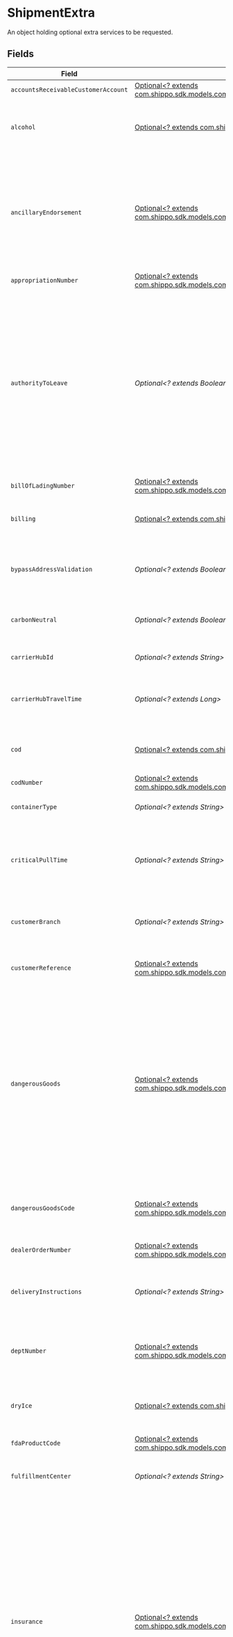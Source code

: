 # ShipmentExtra

An object holding optional extra services to be requested.


## Fields

| Field                                                                                                                                                                                                                                                                                                                                                                                                  | Type                                                                                                                                                                                                                                                                                                                                                                                                   | Required                                                                                                                                                                                                                                                                                                                                                                                               | Description                                                                                                                                                                                                                                                                                                                                                                                            |
| ------------------------------------------------------------------------------------------------------------------------------------------------------------------------------------------------------------------------------------------------------------------------------------------------------------------------------------------------------------------------------------------------------ | ------------------------------------------------------------------------------------------------------------------------------------------------------------------------------------------------------------------------------------------------------------------------------------------------------------------------------------------------------------------------------------------------------ | ------------------------------------------------------------------------------------------------------------------------------------------------------------------------------------------------------------------------------------------------------------------------------------------------------------------------------------------------------------------------------------------------------ | ------------------------------------------------------------------------------------------------------------------------------------------------------------------------------------------------------------------------------------------------------------------------------------------------------------------------------------------------------------------------------------------------------ |
| `accountsReceivableCustomerAccount`                                                                                                                                                                                                                                                                                                                                                                    | [Optional<? extends com.shippo.sdk.models.components.UPSReferenceFields>](../../models/components/UPSReferenceFields.md)                                                                                                                                                                                                                                                                               | :heavy_minus_sign:                                                                                                                                                                                                                                                                                                                                                                                     | N/A                                                                                                                                                                                                                                                                                                                                                                                                    |
| `alcohol`                                                                                                                                                                                                                                                                                                                                                                                              | [Optional<? extends com.shippo.sdk.models.components.Alcohol>](../../models/components/Alcohol.md)                                                                                                                                                                                                                                                                                                     | :heavy_minus_sign:                                                                                                                                                                                                                                                                                                                                                                                     | Indicates that a shipment contains Alcohol (Fedex and UPS only).                                                                                                                                                                                                                                                                                                                                       |
| `ancillaryEndorsement`                                                                                                                                                                                                                                                                                                                                                                                 | [Optional<? extends com.shippo.sdk.models.components.AncillaryEndorsement>](../../models/components/AncillaryEndorsement.md)                                                                                                                                                                                                                                                                           | :heavy_minus_sign:                                                                                                                                                                                                                                                                                                                                                                                     | Specify an ancillary service endorsement to provide the USPS with instructions on how to handle undeliverable-as-addressed pieces (DHL eCommerce only).                                                                                                                                                                                                                                                |
| `appropriationNumber`                                                                                                                                                                                                                                                                                                                                                                                  | [Optional<? extends com.shippo.sdk.models.components.UPSReferenceFields>](../../models/components/UPSReferenceFields.md)                                                                                                                                                                                                                                                                               | :heavy_minus_sign:                                                                                                                                                                                                                                                                                                                                                                                     | N/A                                                                                                                                                                                                                                                                                                                                                                                                    |
| `authorityToLeave`                                                                                                                                                                                                                                                                                                                                                                                     | *Optional<? extends Boolean>*                                                                                                                                                                                                                                                                                                                                                                          | :heavy_minus_sign:                                                                                                                                                                                                                                                                                                                                                                                     | Request `true` to give carrier permission to leave the parcel in a safe place if no one answers the <br/>door (where supported). When set to `false`, if no one is available to receive the item, the parcel <br/>will not be left (*surcharges may be applicable).                                                                                                                                    |
| `billOfLadingNumber`                                                                                                                                                                                                                                                                                                                                                                                   | [Optional<? extends com.shippo.sdk.models.components.UPSReferenceFields>](../../models/components/UPSReferenceFields.md)                                                                                                                                                                                                                                                                               | :heavy_minus_sign:                                                                                                                                                                                                                                                                                                                                                                                     | N/A                                                                                                                                                                                                                                                                                                                                                                                                    |
| `billing`                                                                                                                                                                                                                                                                                                                                                                                              | [Optional<? extends com.shippo.sdk.models.components.Billing>](../../models/components/Billing.md)                                                                                                                                                                                                                                                                                                     | :heavy_minus_sign:                                                                                                                                                                                                                                                                                                                                                                                     | Specify billing details (UPS, FedEx, and DHL Germany only).                                                                                                                                                                                                                                                                                                                                            |
| `bypassAddressValidation`                                                                                                                                                                                                                                                                                                                                                                              | *Optional<? extends Boolean>*                                                                                                                                                                                                                                                                                                                                                                          | :heavy_minus_sign:                                                                                                                                                                                                                                                                                                                                                                                     | Bypasses address validation (USPS, UPS, & LaserShip only).                                                                                                                                                                                                                                                                                                                                             |
| `carbonNeutral`                                                                                                                                                                                                                                                                                                                                                                                        | *Optional<? extends Boolean>*                                                                                                                                                                                                                                                                                                                                                                          | :heavy_minus_sign:                                                                                                                                                                                                                                                                                                                                                                                     | Request carbon offsets by passing true (UPS only).                                                                                                                                                                                                                                                                                                                                                     |
| `carrierHubId`                                                                                                                                                                                                                                                                                                                                                                                         | *Optional<? extends String>*                                                                                                                                                                                                                                                                                                                                                                           | :heavy_minus_sign:                                                                                                                                                                                                                                                                                                                                                                                     | Identifies the carrier injection site.                                                                                                                                                                                                                                                                                                                                                                 |
| `carrierHubTravelTime`                                                                                                                                                                                                                                                                                                                                                                                 | *Optional<? extends Long>*                                                                                                                                                                                                                                                                                                                                                                             | :heavy_minus_sign:                                                                                                                                                                                                                                                                                                                                                                                     | Travel time in hours from fulfillment center to carrier injection site.                                                                                                                                                                                                                                                                                                                                |
| `cod`                                                                                                                                                                                                                                                                                                                                                                                                  | [Optional<? extends com.shippo.sdk.models.components.Cod>](../../models/components/Cod.md)                                                                                                                                                                                                                                                                                                             | :heavy_minus_sign:                                                                                                                                                                                                                                                                                                                                                                                     | Specify collection on delivery details (UPS only).                                                                                                                                                                                                                                                                                                                                                     |
| `codNumber`                                                                                                                                                                                                                                                                                                                                                                                            | [Optional<? extends com.shippo.sdk.models.components.UPSReferenceFields>](../../models/components/UPSReferenceFields.md)                                                                                                                                                                                                                                                                               | :heavy_minus_sign:                                                                                                                                                                                                                                                                                                                                                                                     | N/A                                                                                                                                                                                                                                                                                                                                                                                                    |
| `containerType`                                                                                                                                                                                                                                                                                                                                                                                        | *Optional<? extends String>*                                                                                                                                                                                                                                                                                                                                                                           | :heavy_minus_sign:                                                                                                                                                                                                                                                                                                                                                                                     | Specify container type.                                                                                                                                                                                                                                                                                                                                                                                |
| `criticalPullTime`                                                                                                                                                                                                                                                                                                                                                                                     | *Optional<? extends String>*                                                                                                                                                                                                                                                                                                                                                                           | :heavy_minus_sign:                                                                                                                                                                                                                                                                                                                                                                                     | Carrier arrival time to pickup packages from the fulfillment center. <br/>UTC format: `%Y-%m-%dT%H:%M:%SZ`                                                                                                                                                                                                                                                                                             |
| `customerBranch`                                                                                                                                                                                                                                                                                                                                                                                       | *Optional<? extends String>*                                                                                                                                                                                                                                                                                                                                                                           | :heavy_minus_sign:                                                                                                                                                                                                                                                                                                                                                                                     | Specify customer branch (Lasership only).                                                                                                                                                                                                                                                                                                                                                              |
| `customerReference`                                                                                                                                                                                                                                                                                                                                                                                    | [Optional<? extends com.shippo.sdk.models.components.CustomerReference>](../../models/components/CustomerReference.md)                                                                                                                                                                                                                                                                                 | :heavy_minus_sign:                                                                                                                                                                                                                                                                                                                                                                                     | Specify the reference field on the label (FedEx and UPS only).                                                                                                                                                                                                                                                                                                                                         |
| `dangerousGoods`                                                                                                                                                                                                                                                                                                                                                                                       | [Optional<? extends com.shippo.sdk.models.components.DangerousGoodsObject>](../../models/components/DangerousGoodsObject.md)                                                                                                                                                                                                                                                                           | :heavy_minus_sign:                                                                                                                                                                                                                                                                                                                                                                                     | Container for specifying the presence of dangerous materials. This is specific to USPS, and if any contents<br/>are provided, only certain USPS service levels will be eligible. For more information, see our<br/><a href="https://docs.goshippo.com/docs/shipments/hazmat/">guide on hazardous or dangerous materials shipping</a>.                                                                  |
| `dangerousGoodsCode`                                                                                                                                                                                                                                                                                                                                                                                   | [Optional<? extends com.shippo.sdk.models.components.DangerousGoodsCode>](../../models/components/DangerousGoodsCode.md)                                                                                                                                                                                                                                                                               | :heavy_minus_sign:                                                                                                                                                                                                                                                                                                                                                                                     | Dangerous Goods Code (DHL eCommerce only). See <a href="https://api-legacy.dhlecs.com/docs/v2/appendix.html#dangerous-goods">Category Codes</a>                                                                                                                                                                                                                                                        |
| `dealerOrderNumber`                                                                                                                                                                                                                                                                                                                                                                                    | [Optional<? extends com.shippo.sdk.models.components.UPSReferenceFields>](../../models/components/UPSReferenceFields.md)                                                                                                                                                                                                                                                                               | :heavy_minus_sign:                                                                                                                                                                                                                                                                                                                                                                                     | N/A                                                                                                                                                                                                                                                                                                                                                                                                    |
| `deliveryInstructions`                                                                                                                                                                                                                                                                                                                                                                                 | *Optional<? extends String>*                                                                                                                                                                                                                                                                                                                                                                           | :heavy_minus_sign:                                                                                                                                                                                                                                                                                                                                                                                     | Specify delivery instructions. Up to 500 characters. (FedEx and OnTrac only).                                                                                                                                                                                                                                                                                                                          |
| `deptNumber`                                                                                                                                                                                                                                                                                                                                                                                           | [Optional<? extends com.shippo.sdk.models.components.DepartmentNumber>](../../models/components/DepartmentNumber.md)                                                                                                                                                                                                                                                                                   | :heavy_minus_sign:                                                                                                                                                                                                                                                                                                                                                                                     | Specify the department number field on the label (FedEx and UPS only).                                                                                                                                                                                                                                                                                                                                 |
| `dryIce`                                                                                                                                                                                                                                                                                                                                                                                               | [Optional<? extends com.shippo.sdk.models.components.DryIce>](../../models/components/DryIce.md)                                                                                                                                                                                                                                                                                                       | :heavy_minus_sign:                                                                                                                                                                                                                                                                                                                                                                                     | Specify that the package contains Dry Ice (FedEx, Veho, and UPS only).                                                                                                                                                                                                                                                                                                                                 |
| `fdaProductCode`                                                                                                                                                                                                                                                                                                                                                                                       | [Optional<? extends com.shippo.sdk.models.components.UPSReferenceFields>](../../models/components/UPSReferenceFields.md)                                                                                                                                                                                                                                                                               | :heavy_minus_sign:                                                                                                                                                                                                                                                                                                                                                                                     | N/A                                                                                                                                                                                                                                                                                                                                                                                                    |
| `fulfillmentCenter`                                                                                                                                                                                                                                                                                                                                                                                    | *Optional<? extends String>*                                                                                                                                                                                                                                                                                                                                                                           | :heavy_minus_sign:                                                                                                                                                                                                                                                                                                                                                                                     | The fulfilment center where the package originates from.                                                                                                                                                                                                                                                                                                                                               |
| `insurance`                                                                                                                                                                                                                                                                                                                                                                                            | [Optional<? extends com.shippo.sdk.models.components.Insurance>](../../models/components/Insurance.md)                                                                                                                                                                                                                                                                                                 | :heavy_minus_sign:                                                                                                                                                                                                                                                                                                                                                                                     | To add 3rd party insurance powered by <a href="https://docs.goshippo.com/docs/shipments/shippinginsurance/">XCover</a>, specify <br> `amount`, `content`, and `currency`. <br> Alternatively, you can choose carrier provided insurance by additionally specifying `provider` (UPS, FedEx and OnTrac only). <br><br> If you do not want to add insurance to you shipment, do not set these parameters. |
| `invoiceNumber`                                                                                                                                                                                                                                                                                                                                                                                        | [Optional<? extends com.shippo.sdk.models.components.InvoiceNumber>](../../models/components/InvoiceNumber.md)                                                                                                                                                                                                                                                                                         | :heavy_minus_sign:                                                                                                                                                                                                                                                                                                                                                                                     | Specify the invoice number field on the label (FedEx and UPS only).                                                                                                                                                                                                                                                                                                                                    |
| `isReturn`                                                                                                                                                                                                                                                                                                                                                                                             | *Optional<? extends Boolean>*                                                                                                                                                                                                                                                                                                                                                                          | :heavy_minus_sign:                                                                                                                                                                                                                                                                                                                                                                                     | This field specifies if it is a scan-based return shipment. See the <a href="https://docs.goshippo.com/docs/shipments/returns/">Create a return shipment</a> section for more details.                                                                                                                                                                                                                 |
| `lasershipAttrs`                                                                                                                                                                                                                                                                                                                                                                                       | [Optional<? extends com.shippo.sdk.models.components.LasershipAttrs>](../../models/components/LasershipAttrs.md)                                                                                                                                                                                                                                                                                       | :heavy_minus_sign:                                                                                                                                                                                                                                                                                                                                                                                     | Specify Lasership Attributes (Lasership only). Multiple options accepted.                                                                                                                                                                                                                                                                                                                              |
| `lasershipDeclaredValue`                                                                                                                                                                                                                                                                                                                                                                               | *Optional<? extends String>*                                                                                                                                                                                                                                                                                                                                                                           | :heavy_minus_sign:                                                                                                                                                                                                                                                                                                                                                                                     | Declared value (Lasership only). Defaults to `50.00`.                                                                                                                                                                                                                                                                                                                                                  |
| `manifestNumber`                                                                                                                                                                                                                                                                                                                                                                                       | [Optional<? extends com.shippo.sdk.models.components.UPSReferenceFields>](../../models/components/UPSReferenceFields.md)                                                                                                                                                                                                                                                                               | :heavy_minus_sign:                                                                                                                                                                                                                                                                                                                                                                                     | N/A                                                                                                                                                                                                                                                                                                                                                                                                    |
| `modelNumber`                                                                                                                                                                                                                                                                                                                                                                                          | [Optional<? extends com.shippo.sdk.models.components.UPSReferenceFields>](../../models/components/UPSReferenceFields.md)                                                                                                                                                                                                                                                                               | :heavy_minus_sign:                                                                                                                                                                                                                                                                                                                                                                                     | N/A                                                                                                                                                                                                                                                                                                                                                                                                    |
| `partNumber`                                                                                                                                                                                                                                                                                                                                                                                           | [Optional<? extends com.shippo.sdk.models.components.UPSReferenceFields>](../../models/components/UPSReferenceFields.md)                                                                                                                                                                                                                                                                               | :heavy_minus_sign:                                                                                                                                                                                                                                                                                                                                                                                     | N/A                                                                                                                                                                                                                                                                                                                                                                                                    |
| `poNumber`                                                                                                                                                                                                                                                                                                                                                                                             | [Optional<? extends com.shippo.sdk.models.components.PoNumber>](../../models/components/PoNumber.md)                                                                                                                                                                                                                                                                                                   | :heavy_minus_sign:                                                                                                                                                                                                                                                                                                                                                                                     | Specify the PO number field on the label (FedEx and UPS only).                                                                                                                                                                                                                                                                                                                                         |
| `preferredDeliveryTimeframe`                                                                                                                                                                                                                                                                                                                                                                           | [Optional<? extends com.shippo.sdk.models.components.PreferredDeliveryTimeframe>](../../models/components/PreferredDeliveryTimeframe.md)                                                                                                                                                                                                                                                               | :heavy_minus_sign:                                                                                                                                                                                                                                                                                                                                                                                     | Required for DHL Germany Paket Sameday. Designates a desired timeframe for delivery. Format is `HHMMHHMM`                                                                                                                                                                                                                                                                                              |
| `premium`                                                                                                                                                                                                                                                                                                                                                                                              | *Optional<? extends Boolean>*                                                                                                                                                                                                                                                                                                                                                                          | :heavy_minus_sign:                                                                                                                                                                                                                                                                                                                                                                                     | Add premium service to a shipment (DHL Germany international shipments only).                                                                                                                                                                                                                                                                                                                          |
| `productionCode`                                                                                                                                                                                                                                                                                                                                                                                       | [Optional<? extends com.shippo.sdk.models.components.UPSReferenceFields>](../../models/components/UPSReferenceFields.md)                                                                                                                                                                                                                                                                               | :heavy_minus_sign:                                                                                                                                                                                                                                                                                                                                                                                     | N/A                                                                                                                                                                                                                                                                                                                                                                                                    |
| `purchaseRequestNumber`                                                                                                                                                                                                                                                                                                                                                                                | [Optional<? extends com.shippo.sdk.models.components.UPSReferenceFields>](../../models/components/UPSReferenceFields.md)                                                                                                                                                                                                                                                                               | :heavy_minus_sign:                                                                                                                                                                                                                                                                                                                                                                                     | N/A                                                                                                                                                                                                                                                                                                                                                                                                    |
| `qrCodeRequested`                                                                                                                                                                                                                                                                                                                                                                                      | *Optional<? extends Boolean>*                                                                                                                                                                                                                                                                                                                                                                          | :heavy_minus_sign:                                                                                                                                                                                                                                                                                                                                                                                     | Request a QR code for a given transaction when creating a shipping label (USPS domestic and Evri UK only).                                                                                                                                                                                                                                                                                             |
| `reference1`                                                                                                                                                                                                                                                                                                                                                                                           | *Optional<? extends String>*                                                                                                                                                                                                                                                                                                                                                                           | :heavy_minus_sign:                                                                                                                                                                                                                                                                                                                                                                                     | Optional text to be printed on the shipping label if supported by carrier. Up to 50 characters.                                                                                                                                                                                                                                                                                                        |
| `reference2`                                                                                                                                                                                                                                                                                                                                                                                           | *Optional<? extends String>*                                                                                                                                                                                                                                                                                                                                                                           | :heavy_minus_sign:                                                                                                                                                                                                                                                                                                                                                                                     | Optional text to be printed on the shipping label if supported by carrier. Up to 50 characters. For DHL eCommerce, this field can be used for billing reference.                                                                                                                                                                                                                                       |
| `requestRetailRates`                                                                                                                                                                                                                                                                                                                                                                                   | *Optional<? extends Boolean>*                                                                                                                                                                                                                                                                                                                                                                          | :heavy_minus_sign:                                                                                                                                                                                                                                                                                                                                                                                     | Returns retail rates instead of account-based rates (UPS and FedEx only).                                                                                                                                                                                                                                                                                                                              |
| `returnServiceType`                                                                                                                                                                                                                                                                                                                                                                                    | [Optional<? extends com.shippo.sdk.models.components.ReturnServiceType>](../../models/components/ReturnServiceType.md)                                                                                                                                                                                                                                                                                 | :heavy_minus_sign:                                                                                                                                                                                                                                                                                                                                                                                     | Request additional return option for return shipments (UPS only).                                                                                                                                                                                                                                                                                                                                      |
| `rmaNumber`                                                                                                                                                                                                                                                                                                                                                                                            | [Optional<? extends com.shippo.sdk.models.components.RmaNumber>](../../models/components/RmaNumber.md)                                                                                                                                                                                                                                                                                                 | :heavy_minus_sign:                                                                                                                                                                                                                                                                                                                                                                                     | Specify the RMA number field on the label (FedEx and UPS only).                                                                                                                                                                                                                                                                                                                                        |
| `saturdayDelivery`                                                                                                                                                                                                                                                                                                                                                                                     | *Optional<? extends Boolean>*                                                                                                                                                                                                                                                                                                                                                                          | :heavy_minus_sign:                                                                                                                                                                                                                                                                                                                                                                                     | Marks shipment as to be delivered on a Saturday.                                                                                                                                                                                                                                                                                                                                                       |
| `salespersonNumber`                                                                                                                                                                                                                                                                                                                                                                                    | [Optional<? extends com.shippo.sdk.models.components.UPSReferenceFields>](../../models/components/UPSReferenceFields.md)                                                                                                                                                                                                                                                                               | :heavy_minus_sign:                                                                                                                                                                                                                                                                                                                                                                                     | N/A                                                                                                                                                                                                                                                                                                                                                                                                    |
| `serialNumber`                                                                                                                                                                                                                                                                                                                                                                                         | [Optional<? extends com.shippo.sdk.models.components.UPSReferenceFields>](../../models/components/UPSReferenceFields.md)                                                                                                                                                                                                                                                                               | :heavy_minus_sign:                                                                                                                                                                                                                                                                                                                                                                                     | N/A                                                                                                                                                                                                                                                                                                                                                                                                    |
| `signatureConfirmation`                                                                                                                                                                                                                                                                                                                                                                                | [Optional<? extends com.shippo.sdk.models.components.SignatureConfirmation>](../../models/components/SignatureConfirmation.md)                                                                                                                                                                                                                                                                         | :heavy_minus_sign:                                                                                                                                                                                                                                                                                                                                                                                     | Request standard or adult signature confirmation. You can alternatively request Certified Mail (USPS only) <br/>or Indirect signature (FedEx only) or Carrier Confirmation (Deutsche Post only).                                                                                                                                                                                                       |
| `storeNumber`                                                                                                                                                                                                                                                                                                                                                                                          | [Optional<? extends com.shippo.sdk.models.components.UPSReferenceFields>](../../models/components/UPSReferenceFields.md)                                                                                                                                                                                                                                                                               | :heavy_minus_sign:                                                                                                                                                                                                                                                                                                                                                                                     | N/A                                                                                                                                                                                                                                                                                                                                                                                                    |
| `transactionReferenceNumber`                                                                                                                                                                                                                                                                                                                                                                           | [Optional<? extends com.shippo.sdk.models.components.UPSReferenceFields>](../../models/components/UPSReferenceFields.md)                                                                                                                                                                                                                                                                               | :heavy_minus_sign:                                                                                                                                                                                                                                                                                                                                                                                     | N/A                                                                                                                                                                                                                                                                                                                                                                                                    |